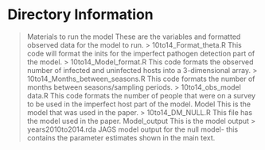 # Directory Information
> Materials to run the model
These are the variables and formatted observed data for the model to run.
	> 10to14_Format_theta.R
	This code will format the inits for the imperfect pathogen detection part of the model.
	> 10to14_Model_format.R
	This code formats the observed number of infected and uninfected hosts into a 3-dimensional array.
	> 10to14_Months_between_seasons.R
	This code formats the number of months between seasons/sampling periods.
	> 10to14_obs_model data.R
	This code formats the number of people that were on a survey to be used in the imperfect host part of the model.
> Model
This is the model that was used in the paper. 
	> 10to14_DM_NULL.R
	This file has the model used in the paper.
> Model_output
This is the model output
	> years2010to2014.rda
	JAGS model output for the null model- this contains the parameter estimates shown in the main text.
